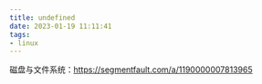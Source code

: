 ```yaml
---
title: undefined
date: 2023-01-19 11:11:41
tags:
- linux
---
```


磁盘与文件系统：https://segmentfault.com/a/1190000007813965

